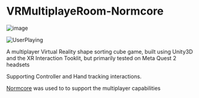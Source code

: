 # VRMultiplayeRoom-Normcore
![image](https://github.com/qurafa/VRMultiplayeRoom-Normcore/assets/57468292/98a347ce-aea6-4330-9b93-3af6ecfe1ba1)

![UserPlaying](https://github.com/qurafa/VRMultiplayeRoom-Normcore/assets/57468292/a54d67a5-3f64-4151-8f47-22df952f16fe)

A multiplayer Virtual Reality shape sorting cube game, built using Unity3D and the XR Interaction Tooklit, but primarily tested on Meta Quest 2 headsets

Supporting Controller and Hand tracking interactions.

[Normcore](https://normcore.io/) was used to to support the multiplayer capabilities 
